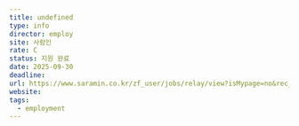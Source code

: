 ```yaml
---
title: undefined
type: info
director: employ
site: 사람인
rate: C
status: 지원 완료
date: 2025-09-30
deadline:
url: https://www.saramin.co.kr/zf_user/jobs/relay/view?isMypage=no&rec_idx=51614422&recommend_ids=eJxFzdkNgFAIRNGWWIZlqrERi9eYB35OcjmEgumCq7Xu0E4r4RnFZMYZhHnKjqzeDCE2GZBE%2F8DrzY01ev7QabGAQHvoNoYPQK1ALmD0L3sAYvkrUQ%3D%3D&view_type=avatar&gz=1&t_ref_scnid=817&t_ref_content=SRI_050_MYPAGE_MIX_RCT&t_ref=avatar&inner_source=saramin&inner_medium=pattern&inner_campaign=SRI_050_MYPAGE_MIX_RCT&inner_term=6&referNonce=1ea98ae14161da2228a9&immediately_apply_layer_open=n#seq=0
website:
tags:
  - employment
---
```







